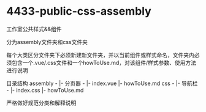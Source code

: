 # 4433-public-css-assembly
工作室公共样式&amp;&amp;组件

分为assembly文件夹和css文件夹

每个大类区分文件夹下必须新建新文件夹，并以当前组件或样式命名，文件夹内必须包含一个.vue/.css文件和一个howToUse.md，对该组件/样式参数、使用方法进行说明

目录结构
assembly -
         |- 分页器 -
                   |- index.vue
                   |- howToUse.md
css -
         |- 导航栏 -
                   |- index.css
                   |- howToUse.md
    
严格做好规范分类和解释说明
